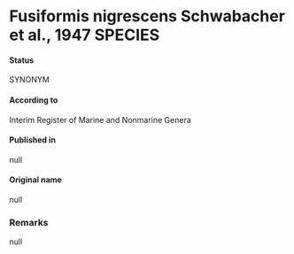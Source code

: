 # Fusiformis nigrescens Schwabacher et al., 1947 SPECIES

#### Status
SYNONYM

#### According to
Interim Register of Marine and Nonmarine Genera

#### Published in
null

#### Original name
null

### Remarks
null